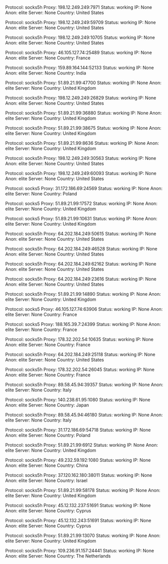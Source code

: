 Protocol: socks5h
Proxy: 198.12.249.249:7971
Status: working
IP: None
Anon: elite
Server: None
Country: United States

Protocol: socks5h
Proxy: 198.12.249.249:59709
Status: working
IP: None
Anon: elite
Server: None
Country: United States

Protocol: socks5h
Proxy: 198.12.249.249:10705
Status: working
IP: None
Anon: elite
Server: None
Country: United States

Protocol: socks5h
Proxy: 46.105.127.74:25489
Status: working
IP: None
Anon: elite
Server: None
Country: France

Protocol: socks5h
Proxy: 159.89.164.144:52133
Status: working
IP: None
Anon: elite
Server: None
Country: India

Protocol: socks5h
Proxy: 51.89.21.99:47700
Status: working
IP: None
Anon: elite
Server: None
Country: United Kingdom

Protocol: socks5h
Proxy: 198.12.249.249:26829
Status: working
IP: None
Anon: elite
Server: None
Country: United States

Protocol: socks5h
Proxy: 51.89.21.99:36880
Status: working
IP: None
Anon: elite
Server: None
Country: United Kingdom

Protocol: socks5h
Proxy: 51.89.21.99:38675
Status: working
IP: None
Anon: elite
Server: None
Country: United Kingdom

Protocol: socks5h
Proxy: 51.89.21.99:8636
Status: working
IP: None
Anon: elite
Server: None
Country: United Kingdom

Protocol: socks5h
Proxy: 198.12.249.249:30563
Status: working
IP: None
Anon: elite
Server: None
Country: United States

Protocol: socks5h
Proxy: 198.12.249.249:60093
Status: working
IP: None
Anon: elite
Server: None
Country: United States

Protocol: socks5
Proxy: 31.172.186.69:24569
Status: working
IP: None
Anon: elite
Server: None
Country: Poland

Protocol: socks5
Proxy: 51.89.21.99:17572
Status: working
IP: None
Anon: elite
Server: None
Country: United Kingdom

Protocol: socks5
Proxy: 51.89.21.99:10631
Status: working
IP: None
Anon: elite
Server: None
Country: United Kingdom

Protocol: socks5h
Proxy: 64.202.184.249:50615
Status: working
IP: None
Anon: elite
Server: None
Country: United States

Protocol: socks5h
Proxy: 64.202.184.249:46528
Status: working
IP: None
Anon: elite
Server: None
Country: United States

Protocol: socks5h
Proxy: 64.202.184.249:62162
Status: working
IP: None
Anon: elite
Server: None
Country: United States

Protocol: socks5h
Proxy: 64.202.184.249:23616
Status: working
IP: None
Anon: elite
Server: None
Country: United States

Protocol: socks5h
Proxy: 51.89.21.99:14890
Status: working
IP: None
Anon: elite
Server: None
Country: United Kingdom

Protocol: socks5
Proxy: 46.105.127.74:63906
Status: working
IP: None
Anon: elite
Server: None
Country: France

Protocol: socks5
Proxy: 188.165.39.7:24399
Status: working
IP: None
Anon: elite
Server: None
Country: France

Protocol: socks5h
Proxy: 178.32.202.54:10635
Status: working
IP: None
Anon: elite
Server: None
Country: France

Protocol: socks5h
Proxy: 64.202.184.249:25118
Status: working
IP: None
Anon: elite
Server: None
Country: United States

Protocol: socks5h
Proxy: 178.32.202.54:26045
Status: working
IP: None
Anon: elite
Server: None
Country: France

Protocol: socks5h
Proxy: 89.58.45.94:39357
Status: working
IP: None
Anon: elite
Server: None
Country: Italy

Protocol: socks5h
Proxy: 140.238.61.95:1080
Status: working
IP: None
Anon: elite
Server: None
Country: Japan

Protocol: socks5h
Proxy: 89.58.45.94:46180
Status: working
IP: None
Anon: elite
Server: None
Country: Italy

Protocol: socks5h
Proxy: 31.172.186.69:54718
Status: working
IP: None
Anon: elite
Server: None
Country: Poland

Protocol: socks5h
Proxy: 51.89.21.99:6912
Status: working
IP: None
Anon: elite
Server: None
Country: United Kingdom

Protocol: socks5h
Proxy: 49.232.59.192:1080
Status: working
IP: None
Anon: elite
Server: None
Country: China

Protocol: socks5h
Proxy: 37.120.162.180:38011
Status: working
IP: None
Anon: elite
Server: None
Country: Israel

Protocol: socks5h
Proxy: 51.89.21.99:58178
Status: working
IP: None
Anon: elite
Server: None
Country: United Kingdom

Protocol: socks5h
Proxy: 45.12.132.237:51691
Status: working
IP: None
Anon: elite
Server: None
Country: Cyprus

Protocol: socks5h
Proxy: 45.12.132.243:51691
Status: working
IP: None
Anon: elite
Server: None
Country: Cyprus

Protocol: socks5h
Proxy: 51.89.21.99:13070
Status: working
IP: None
Anon: elite
Server: None
Country: United Kingdom

Protocol: socks5h
Proxy: 109.236.91.157:24441
Status: working
IP: None
Anon: elite
Server: None
Country: The Netherlands

